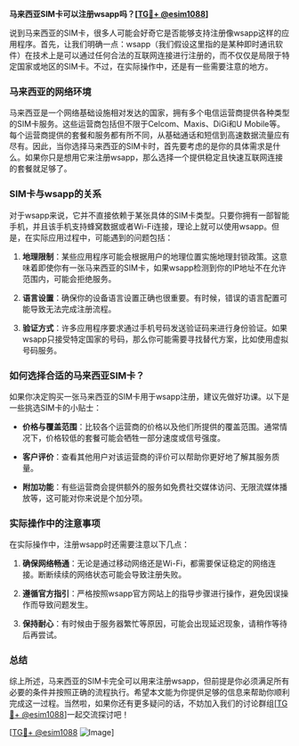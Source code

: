 **马来西亚SIM卡可以注册wsapp吗？[[TG💪+ @esim1088](https://t.me/s/esim1088)]**

说到马来西亚的SIM卡，很多人可能会好奇它是否能够支持注册像wsapp这样的应用程序。首先，让我们明确一点：wsapp（我们假设这里指的是某种即时通讯软件）在技术上是可以通过任何合法的互联网连接进行注册的，而不仅仅是局限于特定国家或地区的SIM卡。不过，在实际操作中，还是有一些需要注意的地方。

### 马来西亚的网络环境

马来西亚是一个网络基础设施相对发达的国家，拥有多个电信运营商提供各种类型的SIM卡服务。这些运营商包括但不限于Celcom、Maxis、DiGi和U Mobile等。每个运营商提供的套餐和服务都有所不同，从基础通话和短信到高速数据流量应有尽有。因此，当你选择马来西亚的SIM卡时，首先要考虑的是你的具体需求是什么。如果你只是想用它来注册wsapp，那么选择一个提供稳定且快速互联网连接的套餐就足够了。

### SIM卡与wsapp的关系

对于wsapp来说，它并不直接依赖于某张具体的SIM卡类型。只要你拥有一部智能手机，并且该手机支持蜂窝数据或者Wi-Fi连接，理论上就可以使用wsapp。但是，在实际应用过程中，可能遇到的问题包括：

1. **地理限制**：某些应用程序可能会根据用户的地理位置实施地理封锁政策。这意味着即使你有一张马来西亚的SIM卡，如果wsapp检测到你的IP地址不在允许范围内，可能会拒绝服务。
   
2. **语言设置**：确保你的设备语言设置正确也很重要。有时候，错误的语言配置可能导致无法完成注册流程。

3. **验证方式**：许多应用程序要求通过手机号码发送验证码来进行身份验证。如果wsapp只接受特定国家的号码，那么你可能需要寻找替代方案，比如使用虚拟号码服务。

### 如何选择合适的马来西亚SIM卡？

如果你决定购买一张马来西亚的SIM卡用于wsapp注册，建议先做好功课。以下是一些挑选SIM卡的小贴士：

- **价格与覆盖范围**：比较各个运营商的价格以及他们所提供的覆盖范围。通常情况下，价格较低的套餐可能会牺牲一部分速度或信号强度。
  
- **客户评价**：查看其他用户对该运营商的评价可以帮助你更好地了解其服务质量。

- **附加功能**：有些运营商会提供额外的服务如免费社交媒体访问、无限流媒体播放等，这可能对你来说是个加分项。

### 实际操作中的注意事项

在实际操作中，注册wsapp时还需要注意以下几点：

1. **确保网络畅通**：无论是通过移动网络还是Wi-Fi，都需要保证稳定的网络连接。断断续续的网络状态可能会导致注册失败。

2. **遵循官方指引**：严格按照wsapp官方网站上的指导步骤进行操作，避免因误操作而导致问题发生。

3. **保持耐心**：有时候由于服务器繁忙等原因，可能会出现延迟现象，请稍作等待后再尝试。

### 总结

综上所述，马来西亚的SIM卡完全可以用来注册wsapp，但前提是你必须满足所有必要的条件并按照正确的流程执行。希望本文能为你提供足够的信息来帮助你顺利完成这一过程。当然啦，如果你还有更多疑问的话，不妨加入我们的讨论群组[[TG💪+ @esim1088](https://t.me/s/esim1088)]一起交流探讨吧！

[[TG💪+ @esim1088](https://t.me/s/esim1088) ![Image](https://i.postimg.cc/4NQfJmqS/Snipaste-2025-05-13-00-14-12.png)]